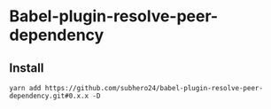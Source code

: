 # Babel-plugin-resolve-peer-dependency

## Install

```
yarn add https://github.com/subhero24/babel-plugin-resolve-peer-dependency.git#0.x.x -D
```
